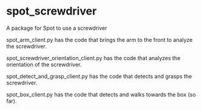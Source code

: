 # spot_screwdriver
A package for Spot to use a screwdriver

spot_arm_client.py has the code that brings the arm to the front to analyze the screwdriver.

spot_screwdriver_orientation_client.py has the code that analyzes the orientation of the screwdriver.

spot_detect_and_grasp_client.py has the code that detects and grasps the screwdriver.

spot_box_client.py has the code that detects and walks towards the box (so far).
